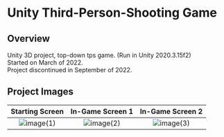 # Unity Third-Person-Shooting Game
## Overview
Unity 3D project, top-down tps game. (Run in Unity 2020.3.15f2) 
<br>
Started on March of 2022.
<br>
Project discontinued in September of 2022.
<br>
## Project Images
Starting Screen             |  In-Game Screen 1             |  In-Game Screen 2
:-------------------------:|:-------------------------:|:-------------------------:
![image(1)](https://github.com/kimagure-ningen/unity-tps/blob/main/images/image(1).png)  |  ![image(2)](https://github.com/kimagure-ningen/unity-tps/blob/main/images/image(2).png)   |  ![image(3)](https://github.com/kimagure-ningen/unity-tps/blob/main/images/image(3).png)
